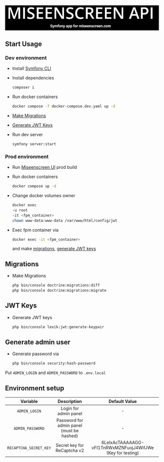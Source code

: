 ![img.png](logo.png)
## Start Usage

### Dev environment

- Install [Symfony CLI](https://symfony.com/download)
- Install dependencies

   ```sh 
  composer i
    ````
  
- Run docker containers
  ```sh
  docker compose -f docker-compose.dev.yaml up -d
  ```

- [Make Migrations](#migrations)
- [Generate JWT Keys](#migrations)

- Run dev server
  ```sh
  symfony server:start
  ```

### Prod environment

- Run [Miseenscreen UI](https://github.com/WhtsPoint/miseenscreen-ui) prod build

- Run docker containers

    ```sh 
  docker compose up -d 
    ```
- Change docker volumes owner
   ```sh 
  docker exec 
  -u root
  -it <fpm_container>
  chown www-data:www-data /var/www/html/config/jwt
    ```

- Exec fpm container via
   ```sh 
  docker exec -it <fpm_container>
    ```
  and make [migrations](#migrations), [generate JWT keys](#jwt-keys)

## Migrations

- Make Migrations
  ```sh
  php bin/console doctrine:migrations:diff 
  php bin/console doctrine:migrations:migrate
  ``` 

## JWT Keys

- Generate JWT keys
  ```sh
  php bin/console lexik:jwt:generate-keypair
  ```

## Generate admin user

- Generate password via
  ```sh
  php bin/console security:hash-password
  ```
Put `ADMIN_LOGIN` and `ADMIN_PASSWORD` to `.env.local`

## Environment setup


|        Variable        |                Description                |                       Default Value                        |
|:----------------------:|:-----------------------------------------:|:----------------------------------------------------------:|
|     `ADMIN_LOGIN`      |           Login for admin panel           |                             -                              |
|    `ADMIN_PASSWORD`    | Password for admin panel (must be hashed) |                             -                              |
| `RECAPTCHA_SECRET_KEY` |        Secret key for ReCaptcha v2        | 6LeIxAcTAAAAAGG-vFI1TnRWxMZNFuojJ4WifJWe (Key for testing) |